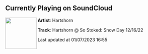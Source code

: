 ## Currently Playing on SoundCloud

[<img align="left" width="100" src="https://i1.sndcdn.com/artworks-vtHxvlXobMsn0B5k-eUsXNQ-t500x500.jpg">](https://soundcloud.com/hartshorn303/hartshorn-so-stoked-snow-day-121622)

**Artist**: Hartshorn 

**Track**: Hartshorn @ So Stoked: Snow Day 12/16/22

Last updated at 01/07/2023 16:55
